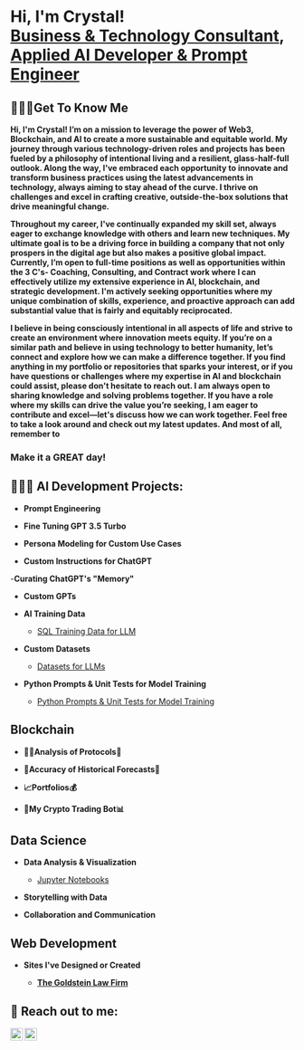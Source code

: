 <h1>Hi, I'm Crystal! <br/><a href="https://github.com/Msmetamorphosis">Business & Technology Consultant</a>, <a href="https://www.linkedin.com/in/crystal-molnar-8a9b245b/">Applied AI Developer & Prompt Engineer</a> </a></h1>


<h2>🙋🏼‍♀️Get To Know Me</h2> 
 
<b>Hi, I'm Crystal! I’m on a mission to leverage the power of Web3, Blockchain, and AI to create a more sustainable and equitable world. My journey through various technology-driven roles and projects has been fueled by a philosophy of intentional living and a resilient, glass-half-full outlook. Along the way, I've embraced each opportunity to innovate and transform business practices using the latest advancements in technology, always aiming to stay ahead of the curve. I thrive on challenges and excel in crafting creative, outside-the-box solutions that drive meaningful change.
<p></p>
  Throughout my career, I've continually expanded my skill set, always eager to exchange knowledge with others and learn new techniques. My ultimate goal is to be a driving force in building a company that not only prospers in the digital age but also makes a positive global impact. Currently, I’m open to full-time positions as well as opportunities within the 3 C's- Coaching, Consulting, and Contract work where I can effectively utilize my extensive experience in AI, blockchain, and strategic development. I'm actively seeking opportunities where my unique combination of skills, experience, and proactive approach can add substantial value that is fairly and equitably reciprocated.
<p></p>
  I believe in being consciously intentional in all aspects of life and strive to create an environment where innovation meets equity. If you’re on a similar path and believe in using technology to better humanity, let’s connect and explore how we can make a difference together. If you find anything in my portfolio or repositories that sparks your interest, or if you have questions or challenges where my expertise in AI and blockchain could assist, please don't hesitate to reach out. I am always open to sharing knowledge and solving problems together. If you have a role where my skills can drive the value you’re seeking, I am eager to contribute and excel—let's discuss how we can work together. Feel free to take a look around and check out my latest updates. And most of all, remember to <h3>Make it a GREAT day!</h3></b>

<h2>👩🏼‍💻 AI Development Projects:</h2>

- <b>Prompt Engineering</b>

- <b>Fine Tuning GPT 3.5 Turbo</b>

- <b>Persona Modeling for Custom Use Cases</b>

- <b>Custom Instructions for ChatGPT</b>

-<b>Curating ChatGPT's "Memory"</b>

- <b>Custom GPTs</b>

- <b>AI Training Data</b>

  - [SQL Training Data for LLM](https://github.com/Msmetamorphosis/AI-Training-Data/blob/main/SQL%20training%20data.jsonl) 

- <b>Custom Datasets</b>

  - [Datasets for LLMs](https://github.com/Msmetamorphosis/Datasets-for-LLMs)

- <b>Python Prompts & Unit Tests for Model Training</b>

   - [Python Prompts & Unit Tests for Model Training](https://github.com/Msmetamorphosis/Python-Prompts-and-Unit-Tests-for-Model-Training)
     
<h2>Blockchain</h2>

- <b>🕵️‍♀️Analysis of Protocols📑</b>

- <b>🔮Accuracy of Historical Forecasts🎯</b>

- <b>📈Portfolios💰</b>

- <b>🤖My Crypto Trading Bot📊</b>


<h2>Data Science</h2>

- <b>Data Analysis & Visualization</b>

    - [Jupyter Notebooks](https://github.com/Msmetamorphosis/my_nbooks)

- <b>Storytelling with Data</b>

- <b>Collaboration and Communication

<h2>Web Development</h2>

- <b>Sites I've Designed or Created</b>

   - [The Goldstein Law Firm](https://adamgoldsteinlaw.com/)
     
<h2> 🤳 Reach out to me:</h2>


[<img align="left" alt="Msmetamorphosis | Twitter" width="22px" src="https://cdn.jsdelivr.net/npm/simple-icons@v3/icons/twitter.svg" />][twitter]
[<img align="left" alt="Msmetamorphosis | LinkedIn" width="22px" src="https://cdn.jsdelivr.net/npm/simple-icons@v3/icons/linkedin.svg" />][linkedin]



[twitter]: https://twitter.com/itsallajourney
[linkedin]: https://www.linkedin.com/in/crystal-molnar-8a9b245b/
[Email]: onmybutterflyjourney@icloud.com
<!--
